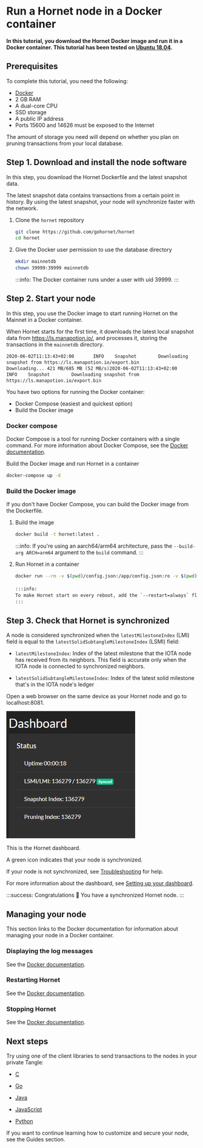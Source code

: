 # Run a Hornet node in a Docker container

**In this tutorial, you download the Hornet Docker image and run it in a Docker container. This tutorial has been tested on [Ubuntu 18.04](http://releases.ubuntu.com/18.04).**

## Prerequisites

To complete this tutorial, you need the following:

- [Docker](https://docs.docker.com/install/#supported-platforms)
- 2 GB RAM
- A dual-core CPU
- SSD storage
- A public IP address
- Ports 15600 and 14626 must be exposed to the Internet

The amount of storage you need will depend on whether you plan on pruning transactions from your local database.

## Step 1. Download and install the node software

In this step, you download the Hornet Dockerfile and the latest snapshot data.

The latest snapshot data contains transactions from a certain point in history. By using the latest snapshot, your node will synchronize faster with the network.

1. Clone the `hornet` repository

    ```bash
    git clone https://github.com/gohornet/hornet
    cd hornet
    ```

2. Give the Docker user permission to use the database directory

    ```bash
    mkdir mainnetdb
    chown 39999:39999 mainnetdb
    ```

    :::info:
    The Docker container runs under a user with uid 39999.
    :::

## Step 2. Start your node

In this step, you use the Docker image to start running Hornet on the Mainnet in a Docker container.

When Hornet starts for the first time, it downloads the latest local snapshot data from https://ls.manapotion.io/, and processes it, storing the transactions in the `mainnetdb` directory.

```
2020-06-02T11:13:43+02:00       INFO    Snapshot        Downloading snapshot from https://ls.manapotion.io/export.bin
Downloading... 421 MB/685 MB (52 MB/s)2020-06-02T11:13:43+02:00       INFO    Snapshot        Downloading snapshot from https://ls.manapotion.io/export.bin
```

You have two options for running the Docker container:

- Docker Compose (easiest and quickest option)
- Build the Docker image

### Docker compose

Docker Compose is a tool for running Docker containers with a single command. For more information about Docker Compose, see the [Docker documentation](https://docs.docker.com/compose/). 

Build the Docker image and run Hornet in a container

```bash
docker-compose up -d
```

### Build the Docker image

If you don't have Docker Compose, you can build the Docker image from the Dockerfile.

1. Build the image

    ```bash
    docker build -t hornet:latest .
    ```

    :::info:
    If you're using an aarch64/arm64 architecture, pass the `--build-arg ARCH=arm64` argument to the `build` command.
    :::

2. Run Hornet in a container

    ```bash
    docker run --rm -v $(pwd)/config.json:/app/config.json:ro -v $(pwd)/latest-export.gz.bin:/app/latest-export.gz.bin:ro -v $(pwd)/mainnetdb:/app/mainnetdb --name hornet --net=host hornet:latest

    :::info:
    To make Hornet start on every reboot, add the `--restart=always` flag to the `docker run` command.
    :::

## Step 3. Check that Hornet is synchronized

A node is considered synchronized when the `latestMilestoneIndex` (LMI) field is equal to the `latestSolidSubtangleMilestoneIndex` (LSMI) field:

- `latestMilestoneIndex`: Index of the latest milestone that the IOTA node has received from its neighbors. This field is accurate only when the IOTA node is connected to synchronized neighbors.

- `latestSolidSubtangleMilestoneIndex`: Index of the latest solid milestone that's in the IOTA node's ledger

Open a web browser on the same device as your Hornet node and go to localhost:8081.

![A synchronized node's dashboard](../images/synced-node.png)

This is the Hornet dashboard.

A green icon indicates that your node is synchronized.

If your node is not synchronized, see [Troubleshooting](../references/troubleshooting.md) for help.

For more information about the dashboard, see [Setting up your dashboard](../guides/setting-up-dashboard.md).

:::success: Congratulations :tada:
You have a synchronized Hornet node.
:::

## Managing your node

This section links to the Docker documentation for information about managing your node in a Docker container.

### Displaying the log messages

See the [Docker documentation](https://docs.docker.com/engine/reference/commandline/logs/).

### Restarting Hornet

See the [Docker documentation](https://docs.docker.com/engine/reference/commandline/restart/).

### Stopping Hornet

See the [Docker documentation](https://docs.docker.com/engine/reference/commandline/stop/).

## Next steps

Try using one of the client libraries to send transactions to the nodes in your private Tangle:

- [C](root://core/1.0/getting-started/get-started-c.md)

- [Go](root://core/1.0/getting-started/get-started-go.md)

- [Java](root://core/1.0/getting-started/get-started-java.md)

- [JavaScript](root://core/1.0/getting-started/get-started-js.md)

- [Python](root://core/1.0/getting-started/get-started-python.md)

If you want to continue learning how to customize and secure your node, see the Guides section.